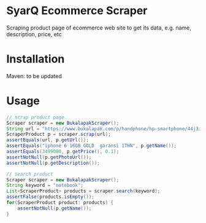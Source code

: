 # SyarQ Ecommerce Scraper
Scraping product page of ecommerce web site to get its data, e.g. name, description, price, etc

# Installation
Maven: to be updated

# Usage

```java
// scrap product page
Scraper scraper = new BukalapakScraper();  
String url = "https://www.bukalapak.com/p/handphone/hp-smartphone/44j3iq-jual-iphone-6-16gb-gold-grey-garansi-1thn?from=old-popular-section-1";  
ScraperProduct p = scraper.scrap(url);  
assertEquals(url, p.getUrl());  
assertEquals("iphone 6 16GB GOLD  garansi 1THN", p.getName());  
assertEquals(3499000, p.getPrice(), 0.1);  
assertNotNull(p.getPhotoUrl());  
assertNotNull(p.getDescription());

// search product
Scraper scraper = new BukalapakScraper();  
String keyword = "notebook";  
List<ScraperProduct> products = scraper.search(keyword);  
assertFalse(products.isEmpty());
for(ScraperProduct product: products) {
	assertNotNull(p.getName());
}
```

